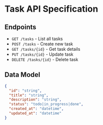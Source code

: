 # Task API Specification

## Endpoints
- `GET /tasks` - List all tasks
- `POST /tasks` - Create new task
- `GET /tasks/{id}` - Get task details
- `PUT /tasks/{id}` - Update task
- `DELETE /tasks/{id}` - Delete task

## Data Model
```json
{
  "id": "string",
  "title": "string",
  "description": "string",
  "status": "todo|in_progress|done",
  "created_at": "datetime",
  "updated_at": "datetime"
}
``` 